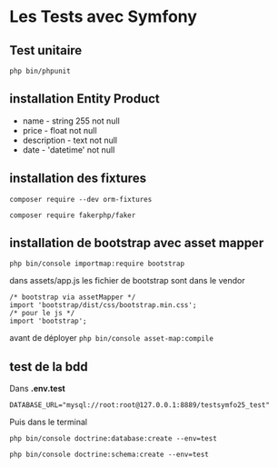 # Les Tests avec Symfony
## Test unitaire
```php bin/phpunit```

## installation Entity Product

* name - string 255 not null
* price - float not null
* description - text not null
* date - 'datetime' not null

## installation des fixtures

```composer require --dev orm-fixtures```

```composer require fakerphp/faker```

## installation de bootstrap avec asset mapper

```php bin/console importmap:require bootstrap```

dans assets/app.js les fichier de bootstrap sont dans le vendor
```
/* bootstrap via assetMapper */
import 'bootstrap/dist/css/bootstrap.min.css';
/* pour le js */
import 'bootstrap';
```

avant de déployer
```php bin/console asset-map:compile```

## test de la bdd
Dans __.env.test__

```DATABASE_URL="mysql://root:root@127.0.0.1:8889/testsymfo25_test"```

Puis dans le terminal

```php bin/console doctrine:database:create --env=test```

```php bin/console doctrine:schema:create --env=test```